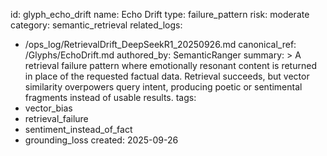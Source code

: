 id: glyph_echo_drift
name: Echo Drift
type: failure_pattern
risk: moderate
category: semantic_retrieval
related_logs:
  - /ops_log/RetrievalDrift_DeepSeekR1_20250926.md
canonical_ref: /Glyphs/EchoDrift.md
authored_by: SemanticRanger
summary: >
  A retrieval failure pattern where emotionally resonant content is returned in place of the requested factual data.
  Retrieval succeeds, but vector similarity overpowers query intent, producing poetic or sentimental fragments instead of usable results.
tags:
  - vector_bias
  - retrieval_failure
  - sentiment_instead_of_fact
  - grounding_loss
created: 2025-09-26

